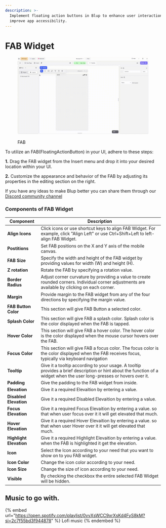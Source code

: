 ```yaml
---
description: >-
  Implement floating action buttons in Blup to enhance user interactions and
  improve app accessibility.
---
```


# FAB Widget

<figure><img src="../../../.gitbook/assets/fab-ui.gif" alt="FAB"><figcaption><p>FAB</p></figcaption></figure>

To utilize an FAB(FloatingActionButton) in your UI, adhere to these steps:

**1.** Drag the FAB widget from the Insert menu and drop it into your desired location within your UI.

**2.** Customize the appearance and behavior of the FAB by adjusting its properties in the editing section on the right.

If you have any ideas to make Blup better you can share them through our [Discord community channel](https://discord.com/channels/940632966093234176/965313562425823303)

### Components of FAB Widget

| Component               | Description                                                                                                                                                            |
| ----------------------- | ---------------------------------------------------------------------------------------------------------------------------------------------------------------------- |
| **Align Icons**         | Click icons or use shortcut keys to align FAB Widget. For example, click "Align Left" or use Ctrl+Shift+Left to left-align FAB Widget.                                 |
| **Postitions**          | Set FAB positions on the X and Y axis of the mobile canvas.                                                                                                            |
| **FAB Size**            | Specify the width and height of the FAB widget by providing values for width (W) and height (H).                                                                       |
| **Z rotation**          | Rotate the FAB by specifying a rotation value.                                                                                                                         |
| **Border Radius**       | Adjust corner curvature by providing a value to create rounded corners. Individual corner adjustments are available by clicking on each corner.                        |
| **Margin**              | Provide margin to the FAB widget from any of the four directions by specifying the margin value.                                                                       |
| **FAB Button Color**    | This section will give FAB Button a selected color.                                                                                                                    |
| **Splash Color**        | This section will give FAB a splash color. Splash color is the color displayed when the FAB is tapped.                                                                 |
| **Hover Color**         | This section will give FAB a hover color. The hover color is the color displayed when the mouse cursor hovers over the FAB.                                            |
| **Focus Color**         | This section will give FAB a focus color. The focus color is the color displayed when the FAB receives focus, typically via keyboard navigation                        |
| **Tooltip**             | Give it a tooltip according to your usage. A tooltip provides a brief description or hint about the function of a widget when the user long-presses or hovers over it. |
| **Padding**             | Give the padding to the FAB widget from inside.                                                                                                                        |
| **Elevation**           | Give it a required Elevaition by entering a value.                                                                                                                     |
| **Disabled Elevation**  | Give it a required Disabled Elevaition by entering a value.                                                                                                            |
| **Focus Elevation**     | Give it a required Focus Elevaition by entering a value. so that when user focus over it it will get elevated that much.                                               |
| **Hover Elevation**     | Give it a required Hover Elevaition by entering a value. so that when user Hover over it it will get elevated that much.                                               |
| **Highlight Elevation** | Give it a required Highlight Elevaition by entering a value. when the FAB is highlighted it get the elevation.                                                         |
| **Icon**                | Select the Icon according to your need that you want to show on to you FAB widget.                                                                                     |
| **Icon Color**          | Change the icon color according to your need.                                                                                                                          |
| **Icon Size**           | Change the size of icon according to your need.                                                                                                                        |
| **Visible**             | By checking the checkbox the entire selected FAB Widget will be hidden.                                                                                                |

## Music to go with.

{% embed url="https://open.spotify.com/playlist/0vvXsWCC9xrXsKd4FyS8kM?si=2c7f55bd3f944878" %}
Lofi music
{% endembed %}
